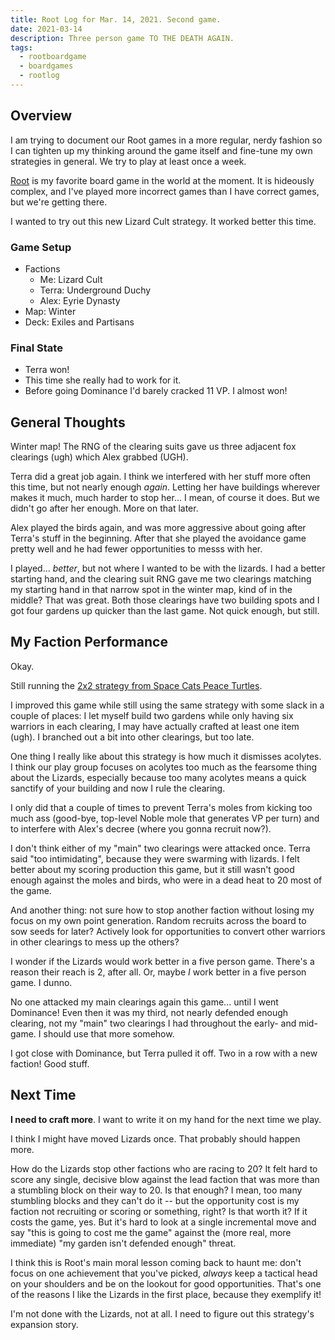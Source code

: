 ```yaml
---
title: Root Log for Mar. 14, 2021. Second game.
date: 2021-03-14
description: Three person game TO THE DEATH AGAIN.
tags:
  - rootboardgame
  - boardgames
  - rootlog
---
```


## Overview

I am trying to document our Root games in a more regular, nerdy fashion so I can tighten up my
thinking around the game itself and fine-tune my own strategies in general. We try to play at least
once a week.

[Root][] is my favorite board game in the world at the moment. It is hideously complex, and I've
played more incorrect games than I have correct games, but we're getting there.

I wanted to try out this new Lizard Cult strategy. It worked better this time.

### Game Setup

* Factions
  * Me: Lizard Cult
  * Terra: Underground Duchy
  * Alex: Eyrie Dynasty
* Map: Winter
* Deck: Exiles and Partisans

### Final State

* Terra won!
* This time she really had to work for it.
* Before going Dominance I'd barely cracked 11 VP. I almost won!

## General Thoughts

Winter map! The RNG of the clearing suits gave us three adjacent fox clearings (ugh) which Alex
grabbed (UGH).

Terra did a great job again. I think we interfered with her stuff more often this time, but not
nearly enough *again*. Letting her have buildings wherever makes it much, much harder to stop her...
I mean, of course it does. But we didn't go after her enough. More on that later.

Alex played the birds again, and was more aggressive about going after Terra's stuff in the
beginning. After that she played the avoidance game pretty well and he had fewer opportunities to
messs with her.

I played... *better*, but not where I wanted to be with the lizards. I had a better starting hand,
and the clearing suit RNG gave me two clearings matching my starting hand in that narrow spot in the
winter map, kind of in the middle? That was great. Both those clearings have two building spots and
I got four gardens up quicker than the last game. Not quick enough, but still.

## My Faction Performance

Okay.

Still running the [2x2 strategy from Space Cats Peace Turtles][spacecatspeaceturtles].

I improved this game while still using the same strategy with some slack in a couple of places: I
let myself build two gardens while only having six warriors in each clearing, I may have actually
crafted at least one item (ugh). I branched out a bit into other clearings, but too late.

One thing I really like about this strategy is how much it dismisses acolytes. I think our play
group focuses on acolytes too much as the fearsome thing about the Lizards, especially because too
many acolytes means a quick sanctify of your building and now I rule the clearing.

I only did that a couple of times to prevent Terra's moles from kicking too much ass (good-bye,
top-level Noble mole that generates VP per turn) and to interfere with Alex's decree (where you
gonna recruit now?).

I don't think either of my "main" two clearings were attacked once. Terra said "too intimidating",
because they were swarming with lizards. I felt better about my scoring production this game, but it
still wasn't good enough against the moles and birds, who were in a dead heat to 20 most of the
game.

And another thing: not sure how to stop another faction without losing my focus on my own point
generation. Random recruits across the board to sow seeds for later? Actively look for opportunities
to convert other warriors in other clearings to mess up the others?

I wonder if the Lizards would work better in a five person game. There's a reason their reach is 2,
after all. Or, maybe *I* work better in a five person game. I dunno.

No one attacked my main clearings again this game... until I went Dominance! Even then it was my
third, not nearly defended enough clearing, not my "main" two clearings I had throughout the early-
and mid-game. I should use that more somehow.

I got close with Dominance, but Terra pulled it off. Two in a row with a new faction! Good stuff.

## Next Time

**I need to craft more**. I want to write it on my hand for the next time we play.

I think I might have moved Lizards once. That probably should happen more.

How do the Lizards stop other factions who are racing to 20? It felt hard to score any single,
decisive blow against the lead faction that was more than a stumbling block on their way to 20. Is
that enough? I mean, too many stumbling blocks and they can't do it -- but the opportunity cost is
my faction not recruiting or scoring or something, right? Is that worth it? If it costs the game,
yes. But it's hard to look at a single incremental move and say "this is going to cost me the game"
against the (more real, more immediate) "my garden isn't defended enough" threat.

I think this is Root's main moral lesson coming back to haunt me: don't focus on one achievement
that you've picked, *always* keep a tactical head on your shoulders and be on the lookout for good
opportunities. That's one of the reasons I like the Lizards in the first place, because they
exemplify it!

I'm not done with the Lizards, not at all. I need to figure out this strategy's expansion story.

[root]: https://ledergames.com/products/root-a-game-of-woodland-might-and-right
[spacecatspeaceturtles]: https://open.spotify.com/episode/2KMnrKsjAB3NQZUVXUD5ZY?si=lyFySp5RRAeP5yMCgrjEng
